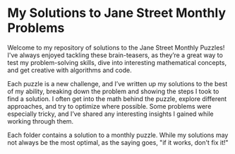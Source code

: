 # My Solutions to Jane Street Monthly Problems
Welcome to my repository of solutions to the Jane Street Monthly Puzzles! I've always enjoyed tackling these brain-teasers, as they’re a great way to test my problem-solving skills, dive into interesting mathematical concepts, and get creative with algorithms and code.

Each puzzle is a new challenge, and I’ve written up my solutions to the best of my ability, breaking down the problem and showing the steps I took to find a solution. I often get into the math behind the puzzle, explore different approaches, and try to optimize where possible. Some problems were especially tricky, and I’ve shared any interesting insights I gained while working through them.

Each folder contains a solution to a monthly puzzle. While my solutions may not always be the most optimal, as the saying goes, "if it works, don't fix it!"

